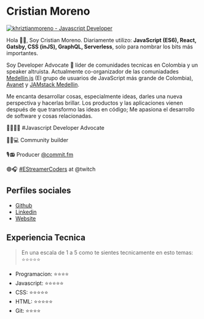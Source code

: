# Cristian Moreno

[![khriztianmoreno - Javascript Developer](https://res.cloudinary.com/khriztianmoreno/image/upload/f_auto,g_auto/v1594300897/KM-brand/km-keyvisual.png)](https://www.khriztianmoreno.com)

Hola 👋🏻, Soy Cristian Moreno. Diariamente utilizo: **JavaScript (ES6), React, Gatsby, CSS (inJS), GraphQL, Serverless**, solo para nombrar los bits más importantes.

Soy Developer Advocate 🥑 líder de comunidades tecnicas en Colombia y un speaker altruista. Actualmente co-organizador de las comuniadades [Medellin.js](http://medellinjs.org/) (El grupo de usuarios de JavaScript más grande de Colombia), [Avanet](https://avanet.org/) y [JAMstack Medellin](https://www.meetup.com/jamstack-medellin/).

Me encanta desarrollar cosas, especialmente ideas, darles una nueva perspectiva y hacerlas brillar. Los productos y las aplicaciones vienen después de que transformo las ideas en código; Me apasiona el desarrollo de software y cosas relacionadas.


🥑👨🏼‍💻 #Javascript Developer Advocate

🦸🏼💻 Community builder

🎙📻 Producer [@commit.fm](https://anchor.fm/khriztianmoreno)

🟣🎧 [#EStreamerCoders](https://www.twitch.tv/khriztianmoreno) at @twitch

## Perfiles sociales

- [Github](https://github.com/khriztianmoreno/)
- [Linkedin](https://www.linkedin.com/in/khriztianmoreno/)
- [Website](https://khriztianmoreno.dev/)


## Experiencia Tecnica
> En una escala de 1 a 5 como te sientes tecnicamente en esto temas:  ⭐️⭐️⭐️⭐️⭐️

- Programacion: ⭐️⭐️⭐️⭐️
- Javascript: ⭐️⭐️⭐️⭐️⭐️
- CSS: ⭐️⭐️⭐️⭐️⭐️
- HTML: ⭐️⭐️⭐️⭐️⭐️
- Git: ⭐️⭐️⭐️⭐️

